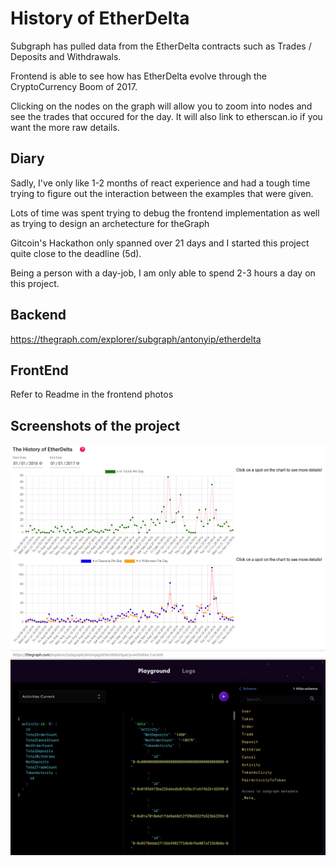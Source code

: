 # History of EtherDelta

Subgraph has pulled data from the EtherDelta contracts such as Trades / Deposits and Withdrawals.

Frontend is able to see how has EtherDelta evolve through the CryptoCurrency Boom of 2017.

Clicking on the nodes on the graph will allow you to zoom into nodes and see the trades that occured for the day.
It will also link to etherscan.io if you want the more raw details.

## Diary
Sadly, I've only like 1-2 months of react experience and had a tough time trying to figure out the interaction between the examples that were given.

Lots of time was spent trying to debug the frontend implementation as well as trying to design an archetecture for theGraph

Gitcoin's Hackathon only spanned over 21 days and I started this project quite close to the deadline (5d).

Being a person with a day-job, I am only able to spend 2-3 hours a day on this project.

## Backend
https://thegraph.com/explorer/subgraph/antonyip/etherdelta

## FrontEnd
Refer to Readme in the frontend photos

## Screenshots of the project
![frontend](./screenshots/frontpage.PNG)
![frontend](./screenshots/backend.PNG)

